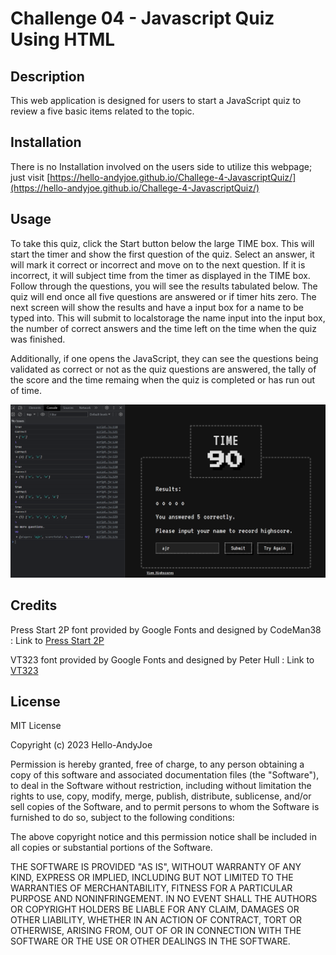 # Challenge 04 - Javascript Quiz Using HTML


## Description


This web application is designed for users to start a JavaScript quiz to review a five basic items related to the topic. 


## Installation


There is no Installation involved on the users side to utilize this webpage; just visit [https://hello-andyjoe.github.io/Challege-4-JavascriptQuiz/](https://hello-andyjoe.github.io/Challege-4-JavascriptQuiz/)


## Usage


To take this quiz, click the Start button below the large TIME box. This will start the timer and show the first question of the quiz. Select an answer, it will mark it correct or incorrect and move on to the next question. If it is incorrect, it will subject time from the timer as displayed in the TIME box. Follow through the questions, you will see the results tabulated below. The quiz will end once all five questions are answered or if timer hits zero. The next screen will show the results and have a input box for a name to be typed into. This will submit to localstorage the name input into the input box, the number of correct answers and the time left on the time when the quiz was finished.

Additionally, if one opens the JavaScript, they can see the questions being validated as correct or not as the quiz questions are answered, the tally of the score and the time remaing when the quiz is completed or has run out of time.

![Quiz with Console Log opened](./assets/quiz_consolelog.png)


## Credits


Press Start 2P font provided by Google Fonts and designed by CodeMan38 
: Link to [Press Start 2P](https://fonts.google.com/specimen/Press+Start+2P)

VT323 font provided by Google Fonts and designed by Peter Hull 
: Link to [VT323](https://fonts.google.com/specimen/VT323)


## License


MIT License


Copyright (c) 2023 Hello-AndyJoe


Permission is hereby granted, free of charge, to any person obtaining a copy
of this software and associated documentation files (the "Software"), to deal
in the Software without restriction, including without limitation the rights
to use, copy, modify, merge, publish, distribute, sublicense, and/or sell
copies of the Software, and to permit persons to whom the Software is
furnished to do so, subject to the following conditions:


The above copyright notice and this permission notice shall be included in all
copies or substantial portions of the Software.


THE SOFTWARE IS PROVIDED "AS IS", WITHOUT WARRANTY OF ANY KIND, EXPRESS OR
IMPLIED, INCLUDING BUT NOT LIMITED TO THE WARRANTIES OF MERCHANTABILITY,
FITNESS FOR A PARTICULAR PURPOSE AND NONINFRINGEMENT. IN NO EVENT SHALL THE
AUTHORS OR COPYRIGHT HOLDERS BE LIABLE FOR ANY CLAIM, DAMAGES OR OTHER
LIABILITY, WHETHER IN AN ACTION OF CONTRACT, TORT OR OTHERWISE, ARISING FROM,
OUT OF OR IN CONNECTION WITH THE SOFTWARE OR THE USE OR OTHER DEALINGS IN THE
SOFTWARE.